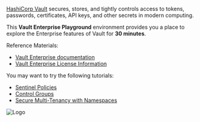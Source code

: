 [HashiCorp Vault](https://www.vaultproject.io) secures, stores, and tightly controls access to tokens, passwords, certificates, API keys, and other secrets in modern computing.

This **Vault Enterprise Playground** environment provides you a place to explore the Enterprise features of Vault for **30 minutes**.

Reference Materials:

- [Vault Enterprise documentation](https://www.vaultproject.io/docs/enterprise/)
- [Vault Enterprise License Information](https://www.hashicorp.com/products/vault/pricing/)

You may want to try the following tutorials:

- [Sentinel Policies](https://learn.hashicorp.com/vault/security/iam-sentinel)
- [Control Groups](https://learn.hashicorp.com/vault/security/iam-control-groups)
- [Secure Multi-Tenancy with Namespaces](https://learn.hashicorp.com/vault/security/namespaces)

<img src="https://education-yh.s3-us-west-2.amazonaws.com/Vault_Icon_FullColor.png" alt="Logo"/>
